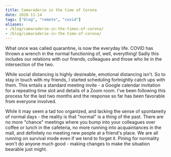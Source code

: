 ```yaml
---
title: Camaraderie in the time of Corona
date: 2020-11-14
tags: ["blog", "remote", "covid"]
aliases:
- /blog/camaraderie-in-the-times-of-corona/
- /blog/camaraderie-in-the-time-of-corona/
---
```


What once was called quarantine, is now the everyday life. COVID has thrown a wrench in the normal functioning of, well, everything! Sadly this includes our relations with our friends, colleagues and those who lie in the intersection of the two.

While social distancing is highly desireable, emotional distancing isn't. So to stay in touch with my friends, I started scheduling fortnightly catch ups with them. This entails a standard meeting invite - a Google calendar invitation for a repeating time slot and details of a Zoom room. I've been following this process for the last two months and the response so far has been favorable from everyone involved.

While it may seem a tad too organized, and lacking the sense of spontaneity of normal days - the reality is that "normal" is a thing of the past. There are no more "chance" meetings where you bump into your colleagues over coffee or lunch in the cafeteria, no more running into acquaintances in the mall, and definitely no meeting new people at a friend's place. We are all running on survival mode even if we tend to forget it. Pining for normality won't do anyone much good - making changes to make the situation bearable just might.

